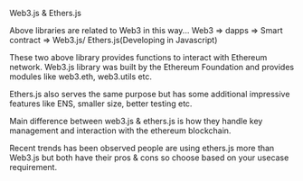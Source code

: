  Web3.js & Ethers.js

Above libraries are related to Web3 in this way...
Web3 => dapps => Smart contract => Web3.js/ Ethers.js(Developing in Javascript)

These two above library provides functions to interact with Ethereum network.
Web3.js library was built by the Ethereum Foundation and provides modules like web3.eth, web3.utils etc.

Ethers.js also serves the same purpose but has some additional impressive features like ENS, smaller size, better testing etc.

Main difference between web3.js & ethers.js is how they handle key management and interaction with the ethereum blockchain.

Recent trends has been observed people are using ethers.js more than Web3.js but both have their pros & cons so choose based on your usecase requirement.
